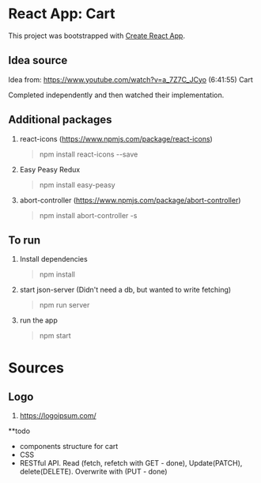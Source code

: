 # React App: Cart

This project was bootstrapped with [Create React App](https://github.com/facebook/create-react-app).

## Idea source
Idea from:
https://www.youtube.com/watch?v=a_7Z7C_JCyo
(6:41:55) Cart

Completed independently and then watched their implementation.

## Additional packages
1. react-icons (https://www.npmjs.com/package/react-icons)
    > npm install react-icons --save

2. Easy Peasy Redux
    > npm install easy-peasy

3. abort-controller (https://www.npmjs.com/package/abort-controller)
    > npm install abort-controller -s

## To run
1. Install dependencies
    > npm install

2. start json-server (Didn't need a db, but wanted to write fetching)
    > npm run server

3. run the app
    > npm start

# Sources
## Logo
1. https://logoipsum.com/

**todo
- components structure for cart
- CSS
- RESTful API. Read (fetch, refetch with GET - done), Update(PATCH), delete(DELETE). Overwrite with (PUT - done)